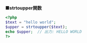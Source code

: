 **■strtoupper関数**  
```php
<?php
$text = "hello world";
$upper = strtoupper($text);
echo $upper;  // 出力: HELLO WORLD
?>
```
